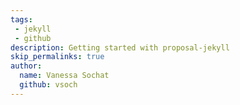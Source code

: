 ```yaml
---
tags: 
 - jekyll
 - github
description: Getting started with proposal-jekyll
skip_permalinks: true
author:
  name: Vanessa Sochat
  github: vsoch
---
```


<style>
.docs div.highlight, pre {
  margin-bottom: 0px !important;
}
</style>

<div id="readme" style="display:none"></div>

<script src="https://cdnjs.cloudflare.com/ajax/libs/jquery/2.1.4/jquery.min.js"></script>
<script src="{{ site.baseurl }}/assets/js/showdown.min.js"></script>
<script>
function getImages(string) {
  const imgRex = /<img.*?src="(.*?)"[^>]+>/g;
  const images = [];
    let img;
    while ((img = imgRex.exec(string))) {
     	images.push(img[1]);
    }
  return images;
}

function getLinks(string) {
  const imgRex = /href="(.*?)"/g;
  const links = [];
    let img;
    while ((img = imgRex.exec(string))) {
     	links.push(img[1]);
    }
  return links;
}

function basename(str) {
   var base = new String(str).substring(str.lastIndexOf('/') + 1); 
    if(base.lastIndexOf(".") != -1)       
        base = base.substring(0, base.lastIndexOf("."));
   return base;
}


function slugify(text) {
    return text
        .toLowerCase()
        .replace(/ /g,'-')
        .replace(/[^\w-]+/g,'')
        ;
}

function getParameterByName(name, url = window.location.href) {
    name = name.replace(/[\[\]]/g, '\\$&');
    var regex = new RegExp('[?&]' + name + '(=([^&#]*)|&|#|$)'),
        results = regex.exec(url);
    if (!results) return null;
    if (!results[2]) return '';
    return decodeURIComponent(results[2].replace(/\+/g, ' '));
}

$(document).ready(function(){

    url = "https://raw.githubusercontent.com/{{ site.github_user }}/{{ site.github_repo }}/main/README.md"
    $.get(url, function(data) {

        var converter = new showdown.Converter({tables: true}),
                 html = converter.makeHtml(data);

        // Find all relative markdown links and replace with pages
        var links = getLinks(html)        
        for (var i = 0; i < links.length; i++) {
            link = links[i];
            if (link.endsWith(".md") && !link.startsWith("http")) {
            
                // Logging here so we can see the pages that should be added
                console.log(link);
                html = html.replace(link, "https://raw.githubusercontent.com/{{ site.github_user }}/{{ site.github_repo }}/main/" + link);
            }
        }

        // Relative images need to be replaced by a raw GitHub url
        // We will need to do this for other relative paths too
        var images = getImages(html)
        for (var i = 0; i < images.length; i++) {
            image = images[i];
            if (!image.startsWith("http")) {
                html = html.replace(image, "https://raw.githubusercontent.com/{{ site.github_user }}/{{ site.github_repo }}/main/" + image);
            }            
        }
                
        $('#readme').html(html)
        wrapper = '<div class="language-plaintext highlighter-rouge"><div class="highlight"></div></div>'
        $("pre").wrap(wrapper);
        $('#readme').show();
    });

});
</script>
